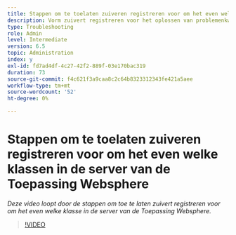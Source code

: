 ```yaml
---
title: Stappen om te toelaten zuiveren registreren voor om het even welke klassen in de server van de Toepassing WebSphere
description: Vorm zuivert registreren voor het oplossen van problemenkwesties met betrekking tot de server van de Toepassing WebSphere
type: Troubleshooting
role: Admin
level: Intermediate
version: 6.5
topic: Administration
index: y
exl-id: fd7ad4df-4c27-42f2-889f-03e170bac319
duration: 73
source-git-commit: f4c621f3a9caa8c2c64b8323312343fe421a5aee
workflow-type: tm+mt
source-wordcount: '52'
ht-degree: 0%

---
```


# Stappen om te toelaten zuiveren registreren voor om het even welke klassen in de server van de Toepassing Websphere

*Deze video loopt door de stappen om toe te laten zuivert registreren voor om het even welke klasse in de server van de Toepassing Websphere.*

>[!VIDEO](https://video.tv.adobe.com/v/335523?quality=12&learn=on)
